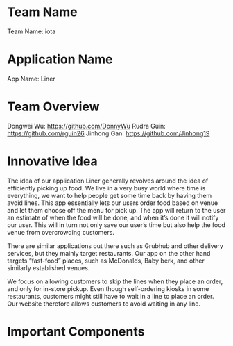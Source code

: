 # Team Name

Team Name: iota

# Application Name

App Name: Liner

# Team Overview

Dongwei Wu: https://github.com/DonnyWu
Rudra Guin: https://github.com/rguin26
Jinhong Gan: https://github.com/Jinhong19

# Innovative Idea

The idea of our application Liner generally revolves around the idea of efficiently picking up food. We live in a very busy world where time is everything, we want to help people get some time back by having them avoid lines. This app essentially lets our users order food based on venue and let them choose off the menu for pick up. The app will return to the user an estimate of when the food will be done, and when it’s done it will notify our user. This will in turn not only save our user’s time but also help the food venue from overcrowding customers.

There are similar applications out there such as Grubhub and other delivery services, but they mainly target restaurants. Our app on the other hand targets “fast-food” places, such as McDonalds, Baby berk, and other similarly established venues.

We focus on allowing customers to skip the lines when they place an order, and only for in-store pickup. Even though self-ordering kiosks in some restaurants, customers might still have to wait in a line to place an order. Our website therefore allows customers to avoid waiting in any line.

# Important Components